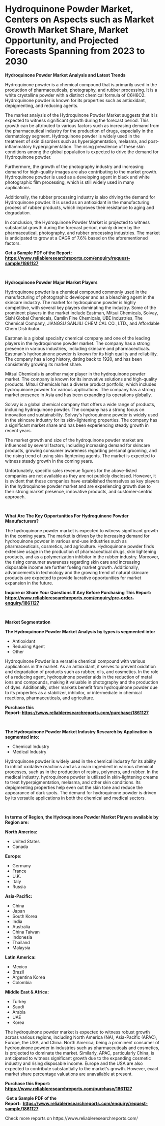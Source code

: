 <p><h1>Hydroquinone Powder Market, Centers on Aspects such as Market Growth Market Share, Market Opportunity, and Projected Forecasts Spanning from 2023 to 2030</h1></p><p><strong>Hydroquinone Powder Market Analysis and Latest Trends</strong></p>
<p><p>Hydroquinone powder is a chemical compound that is primarily used in the production of pharmaceuticals, photography, and rubber processing. It is a white crystalline powder with a distinct chemical formula of C6H6O2. Hydroquinone powder is known for its properties such as antioxidant, depigmenting, and reducing agents.</p><p>The market analysis of the Hydroquinone Powder Market suggests that it is expected to witness significant growth during the forecast period. This growth can be attributed to various factors such as increasing demand from the pharmaceutical industry for the production of drugs, especially in the dermatology segment. Hydroquinone powder is widely used in the treatment of skin disorders such as hyperpigmentation, melasma, and post-inflammatory hyperpigmentation. The rising prevalence of these skin conditions among the global population is expected to drive the demand for Hydroquinone powder.</p><p>Furthermore, the growth of the photography industry and increasing demand for high-quality images are also contributing to the market growth. Hydroquinone powder is used as a developing agent in black and white photographic film processing, which is still widely used in many applications.</p><p>Additionally, the rubber processing industry is also driving the demand for Hydroquinone powder. It is used as an antioxidant in the manufacturing process of rubber products, which improves their resistance to aging and degradation.</p><p>In conclusion, the Hydroquinone Powder Market is projected to witness substantial growth during the forecast period, mainly driven by the pharmaceutical, photography, and rubber processing industries. The market is anticipated to grow at a CAGR of 7.6% based on the aforementioned factors.</p></p>
<p><strong>Get a Sample PDF of the Report:&nbsp; <a href="https://www.reliableresearchreports.com/enquiry/request-sample/1861127">https://www.reliableresearchreports.com/enquiry/request-sample/1861127</a></strong></p>
<p>&nbsp;</p>
<p><strong>Hydroquinone Powder Major Market Players</strong></p>
<p><p>Hydroquinone powder is a chemical compound commonly used in the manufacturing of photographic developer and as a bleaching agent in the skincare industry. The market for hydroquinone powder is highly competitive, with several key players dominating the industry. Some of the prominent players in the market include Eastman, Mitsui Chemicals, Solvay, Sishi Global Chemicals, Camlin Fine Chemicals, UBE Industries, The Chemical Company, JIANGSU SANJILI CHEMICAL CO., LTD., and Affordable Chem Distributor.</p><p>Eastman is a global specialty chemical company and one of the leading players in the hydroquinone powder market. The company has a strong presence in various industries, including skincare and pharmaceuticals. Eastman's hydroquinone powder is known for its high quality and reliability. The company has a long history, dating back to 1920, and has been consistently growing its market share. </p><p>Mitsui Chemicals is another major player in the hydroquinone powder market. The company is known for its innovative solutions and high-quality products. Mitsui Chemicals has a diverse product portfolio, which includes hydroquinone powder for various applications. The company has a strong market presence in Asia and has been expanding its operations globally.</p><p>Solvay is a global chemical company that offers a wide range of products, including hydroquinone powder. The company has a strong focus on innovation and sustainability. Solvay's hydroquinone powder is widely used in the skincare industry for its skin-lightening properties. The company has a significant market share and has been experiencing steady growth in recent years.</p><p>The market growth and size of the hydroquinone powder market are influenced by several factors, including increasing demand for skincare products, growing consumer awareness regarding personal grooming, and the rising trend of using skin-lightening agents. The market is expected to witness steady growth in the coming years.</p><p>Unfortunately, specific sales revenue figures for the above-listed companies are not available as they are not publicly disclosed. However, it is evident that these companies have established themselves as key players in the hydroquinone powder market and are experiencing growth due to their strong market presence, innovative products, and customer-centric approach.</p></p>
<p>&nbsp;</p>
<p><strong>What Are The Key Opportunities For Hydroquinone Powder Manufacturers?</strong></p>
<p><p>The hydroquinone powder market is expected to witness significant growth in the coming years. The market is driven by the increasing demand for hydroquinone powder in various end-use industries such as pharmaceuticals, cosmetics, and agriculture. Hydroquinone powder finds extensive usage in the production of pharmaceutical drugs, skin lightening products, and as a polymerization inhibitor in the rubber industry. Moreover, the rising consumer awareness regarding skin care and increasing disposable income are further fueling market growth. Additionally, advancements in technology and the growing trend of natural skincare products are expected to provide lucrative opportunities for market expansion in the future.</p></p>
<p><strong>Inquire or Share Your Questions If Any Before Purchasing This Report: <a href="https://www.reliableresearchreports.com/enquiry/pre-order-enquiry/1861127">https://www.reliableresearchreports.com/enquiry/pre-order-enquiry/1861127</a></strong></p>
<p>&nbsp;</p>
<p><strong>Market Segmentation</strong></p>
<p><strong>The Hydroquinone Powder Market Analysis by types is segmented into:</strong></p>
<p><ul><li>Antioxidant</li><li>Reducing Agent</li><li>Other</li></ul></p>
<p><p>Hydroquinone Powder is a versatile chemical compound with various applications in the market. As an antioxidant, it serves to prevent oxidation and degradation of products such as rubber, oils, and cosmetics. In the role of a reducing agent, hydroquinone powder aids in the reduction of metal ions and compounds, making it valuable in photography and the production of dyes. Additionally, other markets benefit from hydroquinone powder due to its properties as a stabilizer, inhibitor, or intermediate in chemical reactions, pharmaceuticals, and agriculture.</p></p>
<p><strong>Purchase this Report:&nbsp;<a href="https://www.reliableresearchreports.com/purchase/1861127">https://www.reliableresearchreports.com/purchase/1861127</a></strong></p>
<p>&nbsp;</p>
<p><strong>The Hydroquinone Powder Market Industry Research by Application is segmented into:</strong></p>
<p><ul><li>Chemical Industry</li><li>Medical Industry</li></ul></p>
<p><p>Hydroquinone powder is widely used in the chemical industry for its ability to inhibit oxidative reactions and as a main ingredient in various chemical processes, such as in the production of resins, polymers, and rubber. In the medical industry, hydroquinone powder is utilized in skin-lightening creams to treat hyperpigmentation, melasma, and other skin conditions. Its depigmenting properties help even out the skin tone and reduce the appearance of dark spots. The demand for hydroquinone powder is driven by its versatile applications in both the chemical and medical sectors.</p></p>
<p>&nbsp;</p>
<p><strong>In terms of Region, the Hydroquinone Powder Market Players available by Region are:</strong></p>
<p>
    <p> <strong> North America: </strong>
        <ul>
            <li>United States</li>
            <li>Canada</li>
        </ul>
        </p> 
    <p> <strong> Europe: </strong>
        <ul>
            <li>Germany</li>
            <li>France</li>
            <li>U.K.</li>
            <li>Italy</li>
            <li>Russia</li>
        </ul>
        </p> 
    <p> <strong> Asia-Pacific: </strong>
        <ul>
            <li>China</li>
            <li>Japan</li>
            <li>South Korea</li>
            <li>India</li>
            <li>Australia</li>
            <li>China Taiwan</li>
            <li>Indonesia</li>
            <li>Thailand</li>
            <li>Malaysia</li>
        </ul>
        </p> 
    <p> <strong> Latin America: </strong>
        <ul>
            <li>Mexico</li>
            <li>Brazil</li>
            <li>Argentina Korea</li>
            <li>Colombia</li>
        </ul>
        </p> 
    <p> <strong> Middle East & Africa: </strong>
        <ul>
            <li>Turkey</li>
            <li>Saudi</li>
            <li>Arabia</li>
            <li>UAE</li>
            <li>Korea</li>
        </ul>
    </p>
    </p>
<p><p>The hydroquinone powder market is expected to witness robust growth across various regions, including North America (NA), Asia-Pacific (APAC), Europe, the USA, and China. North America, being a prominent consumer of hydroquinone powder in industries such as pharmaceuticals and cosmetics, is projected to dominate the market. Similarly, APAC, particularly China, is anticipated to witness significant growth due to the expanding cosmetic industry and rising disposable income. Europe and the USA are also expected to contribute substantially to the market's growth. However, exact market share percentage valuations are unavailable at present.</p></p>
<p><strong>Purchase this Report: <a href="https://www.reliableresearchreports.com/purchase/1861127">https://www.reliableresearchreports.com/purchase/1861127</a></strong></p>
<p>&nbsp;<strong>Get a Sample PDF of the Report:&nbsp;&nbsp;<a href="https://www.reliableresearchreports.com/enquiry/request-sample/1861127">https://www.reliableresearchreports.com/enquiry/request-sample/1861127</a></strong></p>
<p><strong></strong></p>
<p>Check more reports on https://www.reliableresearchreports.com/</p>